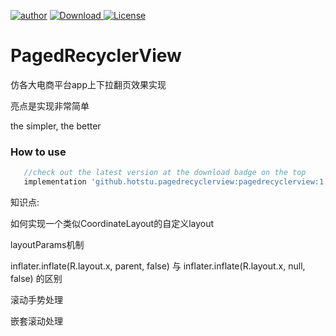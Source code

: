 [![author](https://img.shields.io/badge/author-hglf-blue.svg)](https://github.com/hotstu)
[![Download](https://api.bintray.com/packages/hglf/maven/pagedrecyclerview/images/download.svg) ](https://bintray.com/hglf/maven/pagedrecyclerview/_latestVersion)
[![License](https://img.shields.io/badge/License-Apache%202.0-blue.svg)](https://opensource.org/licenses/Apache-2.0)



PagedRecyclerView
========================
仿各大电商平台app上下拉翻页效果实现

亮点是实现非常简单

 the simpler, the better

### How to use
 ```groovy
    //check out the latest version at the download badge on the top
    implementation 'github.hotstu.pagedrecyclerview:pagedrecyclerview:1.0.0'

 ```

知识点:

如何实现一个类似CoordinateLayout的自定义layout

layoutParams机制

inflater.inflate(R.layout.x, parent, false) 与 inflater.inflate(R.layout.x, null, false) 的区别

滚动手势处理

嵌套滚动处理